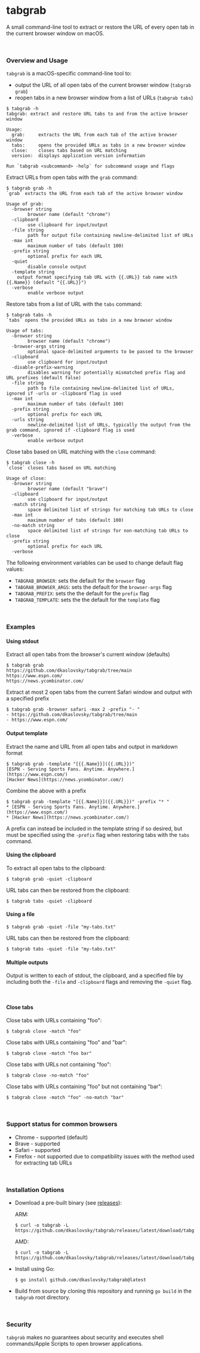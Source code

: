 # tabgrab
A small command-line tool to extract or restore the URL of every open tab in the current browser window on macOS.

</br>

### Overview and Usage
`tabgrab` is a macOS-specific command-line tool to:
* output the URL of all open tabs of the current browser window (`tabgrab grab`)
* reopen tabs in a new browser window from a list of URLs (`tabgrab tabs`)

```
$ tabgrab -h
tabgrab: extract and restore URL tabs to and from the active browser window

Usage:
  grab:		extracts the URL from each tab of the active browser window
  tabs:		opens the provided URLs as tabs in a new browser window
  close:	closes tabs based on URL matching
  version:	displays application version information

Run `tabgrab <subcommand> -help` for subcommand usage and flags
```

Extract URLs from open tabs with the `grab` command:
```
$ tabgrab grab -h
`grab` extracts the URL from each tab of the active browser window

Usage of grab:
  -browser string
    	browser name (default "chrome")
  -clipboard
    	use clipboard for input/output
  -file string
    	path for output file containing newline-delimited list of URLs
  -max int
    	maximum number of tabs (default 100)
  -prefix string
    	optional prefix for each URL
  -quiet
    	disable console output
  -template string
    output format specifying tab URL with {{.URL}} tab name with {{.Name}} (default "{{.URL}}")
  -verbose
    	enable verbose output
```

Restore tabs from a list of URL with the `tabs` command:
```
$ tabgrab tabs -h
`tabs` opens the provided URLs as tabs in a new browser window

Usage of tabs:
  -browser string
    	browser name (default "chrome")
  -browser-args string
    	optional space-delimited arguments to be passed to the browser
  -clipboard
    	use clipboard for input/output
  -disable-prefix-warning
    	disables warning for potentially mismatched prefix flag and URL prefixes (default false)
  -file string
    	path to file containing newline-delimited list of URLs, ignored if -urls or -clipboard flag is used
  -max int
    	maximum number of tabs (default 100)
  -prefix string
    	optional prefix for each URL
  -urls string
    	newline-delimited list of URLs, typically the output from the grab command, ignored if -clipboard flag is used
  -verbose
    	enable verbose output
```

Close tabs based on URL matching with the `close` command:
```
$ tabgrab close -h
`close` closes tabs based on URL matching

Usage of close:
  -browser string
    	browser name (default "brave")
  -clipboard
    	use clipboard for input/output
  -match string
    	space delimited list of strings for matching tab URLs to close
  -max int
    	maximum number of tabs (default 100)
  -no-match string
    	space delimited list of strings for non-matching tab URLs to close
  -prefix string
    	optional prefix for each URL
  -verbose
```

The following environment variables can be used to change default flag values:
* `TABGRAB_BROWSER`: sets the default for the `browser` flag
* `TABGRAB_BROWSER_ARGS`: sets the default for the `browser-args` flag
* `TABGRAB_PREFIX`: sets the the default for the `prefix` flag
* `TABGRAB_TEMPLATE`: sets the the default for the `template` flag

</br>

### Examples

#### Using stdout
Extract all open tabs from the browser's current window (defaults)
```
$ tabgrab grab
https://github.com/dkaslovsky/tabgrab/tree/main
https://www.espn.com/
https://news.ycombinator.com/
```

Extract at most 2 open tabs from the current Safari window and output with a specified prefix
```
$ tabgrab grab -browser safari -max 2 -prefix "- "
- https://github.com/dkaslovsky/tabgrab/tree/main
- https://www.espn.com/
``` 

#### Output template
Extract the name and URL from all open tabs and output in markdown format
```
$ tabgrab grab -template "[{{.Name}}]({{.URL}})"
[ESPN - Serving Sports Fans. Anytime. Anywhere.](https://www.espn.com/)
[Hacker News](https://news.ycombinator.com/)
```

Combine the above with a prefix
```
$ tabgrab grab -template "[{{.Name}}]({{.URL}})" -prefix "* "
* [ESPN - Serving Sports Fans. Anytime. Anywhere.](https://www.espn.com/)
* [Hacker News](https://news.ycombinator.com/)
```

A prefix can instead be included in the template string if so desired, but must be specified using the `-prefix` flag when restoring tabs with the `tabs` command.

#### Using the clipboard
To extract all open tabs to the clipboard:
```
$ tabgrab grab -quiet -clipboard
```
URL tabs can then be restored from the clipboard:
```
$ tabgrab tabs -quiet -clipboard
```

#### Using a file
```
$ tabgrab grab -quiet -file "my-tabs.txt"
```
URL tabs can then be restored from the clipboard:
```
$ tabgrab tabs -quiet -file "my-tabs.txt"
```

#### Multiple outputs
Output is written to each of stdout, the clipboard, and a specified file by including both the `-file` and `-clipboard` flags and removing the `-quiet` flag.

</br>

#### Close tabs
Close tabs with URLs containing "foo":
```
$ tabgrab close -match "foo"
```
Close tabs with URLs containing "foo" and "bar":
```
$ tabgrab close -match "foo bar"
```
Close tabs with URLs not containing "foo":
```
$ tabgrab close -no-match "foo"
```
Close tabs with URLs containing "foo" but not containing "bar":
```
$ tabgrab close -match "foo" -no-match "bar"
```


</br>

### Support status for common browsers
* Chrome  - supported (default)
* Brave   - supported
* Safari  - supported
* Firefox - not supported due to compatibility issues with the method used for extracting tab URLs

</br>

### Installation Options
* Download a pre-built binary (see [releases](https://github.com/dkaslovsky/tabgrab/releases/latest)):
  
    ARM:
    ```
    $ curl -o tabgrab -L https://github.com/dkaslovsky/tabgrab/releases/latest/download/tabgrab_darwin_arm64
    ```
    AMD:
    ```
    $ curl -o tabgrab -L https://github.com/dkaslovsky/tabgrab/releases/latest/download/tabgrab_darwin_amd64
    ```

* Install using Go:
    ```
    $ go install github.com/dkaslovsky/tabgrab@latest
    ```

* Build from source by cloning this repository and running `go build` in the `tabgrab` root directory.

</br>

### Security
`tabgrab` makes no guarantees about security and executes shell commands/Apple Scripts to open browser applications.
